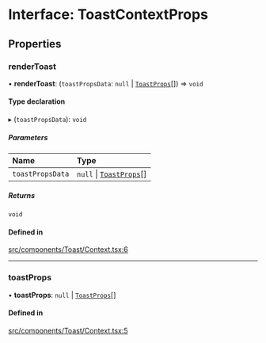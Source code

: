 # Interface: ToastContextProps

## Properties

### renderToast

• **renderToast**: (`toastPropsData`: ``null`` \| [`ToastProps`](../modules.md#toastprops)[]) => `void`

#### Type declaration

▸ (`toastPropsData`): `void`

##### Parameters

| Name | Type |
| :------ | :------ |
| `toastPropsData` | ``null`` \| [`ToastProps`](../modules.md#toastprops)[] |

##### Returns

`void`

#### Defined in

[src/components/Toast/Context.tsx:6](https://github.com/emranffl/next-core-ui/blob/0536197/src/components/Toast/Context.tsx#L6)

___

### toastProps

• **toastProps**: ``null`` \| [`ToastProps`](../modules.md#toastprops)[]

#### Defined in

[src/components/Toast/Context.tsx:5](https://github.com/emranffl/next-core-ui/blob/0536197/src/components/Toast/Context.tsx#L5)
